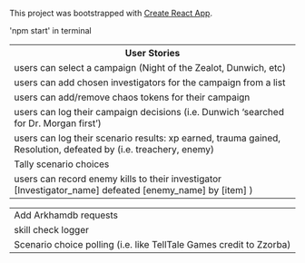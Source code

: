 This project was bootstrapped with [Create React App](https://github.com/facebook/create-react-app).

<table>
  <tr><th>User Stories</th></tr>

<tr><td>users can select a campaign (Night of the Zealot, Dunwich, etc)</td></tr>

<tr><td>users can add chosen investigators for the campaign from a list</td></tr>

<tr><td>users can add/remove chaos tokens for their campaign</td></tr>

<tr><td>users can log their campaign decisions (i.e. Dunwich ‘searched for Dr. Morgan first’)</td></tr> 

<tr><td>users can log their scenario results: xp earned, trauma gained, Resolution, defeated by (i.e. treachery, enemy)</td></tr>
<tr><td>Tally scenario choices</td></tr>
<tr><td>users can record enemy kills to their investigator [Investigator_name] defeated [enemy_name] by [item] )</td></tr>



'npm start' in terminal

<table>

<tr><td>Add Arkhamdb requests</td></tr>

<tr><td>skill check logger</td></tr>

<tr><td>Scenario choice polling (i.e. like TellTale Games credit to Zzorba)</td> </tr>

</table>

